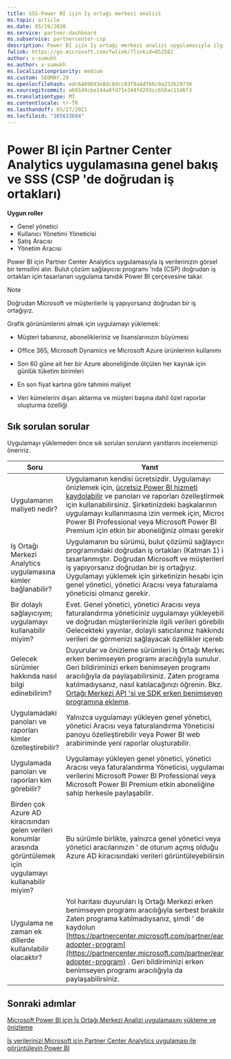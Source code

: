 ```yaml
---
title: SSS-Power BI için Iş ortağı merkezi analizi
ms.topic: article
ms.date: 05/19/2020
ms.service: partner-dashboard
ms.subservice: partnercenter-csp
description: Power BI için Iş ortağı merkezi analizi uygulamasıyla ilgili bu genel bakışı ve sık sorulan soruları inceleyin.
fwlink: https://go.microsoft.com/fwlink/?linkid=852582
author: v-sumukh
ms.author: v-sumukh
ms.localizationpriority: medium
ms.custom: SEOMAY.20
ms.openlocfilehash: edc6469693e8dc8dcc93f9a4df66c9a232b29738
ms.sourcegitcommit: a691d4cbe144a8fd71e344fd293cc658ac11d6f3
ms.translationtype: MT
ms.contentlocale: tr-TR
ms.lasthandoff: 03/27/2021
ms.locfileid: "105633684"
---
```

# <a name="overview-and-faqs-for-the-partner-center-analytics-app-for-power-bi-direct-partners-in-csp"></a>Power BI için Partner Center Analytics uygulamasına genel bakış ve SSS (CSP 'de doğrudan iş ortakları)



**Uygun roller**

- Genel yönetici
- Kullanıcı Yönetimi Yöneticisi
- Satış Aracısı
- Yönetim Aracısı

Power BI için Partner Center Analytics uygulamasıyla iş verilerinizin görsel bir temsilini alın. Bulut çözüm sağlayıcısı programı 'nda (CSP) doğrudan iş ortakları için tasarlanan uygulama tanıdık Power BI çerçevesine takar.

> [!NOTE]  
> Doğrudan Microsoft ve müşterilerle iş yapıyorsanız doğrudan bir iş ortağıyız.

Grafik görünümlerini almak için uygulamayı yüklemek:

- Müşteri tabanınız, abonelikleriniz ve lisanslarınızın büyümesi

- Office 365, Microsoft Dynamics ve Microsoft Azure ürünlerinin kullanımı

- Son 60 güne ait her bir Azure aboneliğinde ölçülen her kaynak için günlük tüketim birimleri

- En son fiyat kartına göre tahmini maliyet

- Veri kümelerini dışarı aktarma ve müşteri başına dahil özel raporlar oluşturma özelliği

## <a name="frequently-asked-questions"></a>Sık sorulan sorular

Uygulamayı yüklemeden önce sık sorulan soruların yanıtlarını incelemenizi öneririz.

| **Soru** | **Yanıt** |
| --- | ---------- |
| Uygulamanın maliyeti nedir? | Uygulamanın kendisi ücretsizdir. Uygulamayı önizlemek için, [ücretsiz Power BI hizmeti kaydolabilir](https://go.microsoft.com/fwlink/p/?linkid=845347) ve panoları ve raporları özelleştirmek için kullanabilirsiniz. Şirketinizdeki başkalarının uygulamayı kullanmasına izin vermek için, Microsoft Power BI Professional veya Microsoft Power BI Premium için etkin bir aboneliğiniz olması gerekir. |
| Iş Ortağı Merkezi Analytics uygulamasına kimler bağlanabilir? | Uygulamanın bu sürümü, bulut çözümü sağlayıcısı programındaki doğrudan iş ortakları (Katman 1) için tasarlanmıştır. Doğrudan Microsoft ve müşterilerle iş yapıyorsanız doğrudan bir iş ortağıyız. Uygulamayı yüklemek için şirketinizin hesabı için bir genel yönetici, yönetici Aracısı veya faturalama yöneticisi olmanız gerekir. |
| Bir dolaylı sağlayıcıyım; uygulamayı kullanabilir miyim? | Evet. Genel yönetici, yönetici Aracısı veya faturalandırma yöneticiniz uygulamayı yükleyebilir ve doğrudan müşterilerinizle ilgili verileri görebilir. Gelecekteki yayınlar, dolaylı satıcılarınız hakkındaki verileri de görmenizi sağlayacak özellikler içerebilir. |
| Gelecek sürümler hakkında nasıl bilgi edinebilirim? | Duyurular ve önizleme sürümleri Iş Ortağı Merkezi erken benimseyen programı aracılığıyla sunulur. Geri bildiriminizi erken benimseyen programı aracılığıyla da paylaşabilirsiniz. Zaten programa katılmadıysanız, nasıl katılacağınızı öğrenin. Bkz. [Iş Ortağı Merkezi API 'si ve SDK erken benimseyen programına ekleme](/partner-center/develop/early-adopter-program).  |
| Uygulamadaki panoları ve raporları kimler özelleştirebilir? | Yalnızca uygulamayı yükleyen genel yönetici, yönetici Aracısı veya faturalandırma Yöneticisi panoyu özelleştirebilir veya Power BI web arabiriminde yeni raporlar oluşturabilir. |
| Uygulamada panoları ve raporları kim görebilir? | Uygulamayı yükleyen genel yönetici, yönetici Aracısı veya faturalandırma Yöneticisi, uygulamanın verilerini Microsoft Power BI Professional veya Microsoft Power BI Premium etkin aboneliğine sahip herkesle paylaşabilir. |
| Birden çok Azure AD kiracısından gelen verileri konumlar arasında görüntülemek için uygulamayı kullanabilir miyim? | Bu sürümle birlikte, yalnızca genel yönetici veya yönetici aracılarınızın ' de oturum açmış olduğu Azure AD kiracısındaki verileri görüntüleyebilirsiniz. | 
| Uygulama ne zaman ek dillerde kullanılabilir olacaktır? | Yol haritası duyuruları Iş Ortağı Merkezi erken benimseyen programı aracılığıyla serbest bırakılır. Zaten programa katılmadıysanız, şimdi ' de kaydolun [https://partnercenter.microsoft.com/partner/early-adopter-program](https://partnercenter.microsoft.com/partner/early-adopter-program) . Geri bildiriminizi erken benimseyen programı aracılığıyla da paylaşabilirsiniz. | 



## <a name="next-steps"></a>Sonraki adımlar

[Microsoft Power BI için İş Ortağı Merkezi Analizi uygulamasını yükleme ve önizleme](power-bi-app-for-direct-partners-install.md)

[İş verilerinizi Microsoft için Partner Center Analytics uygulaması ile görüntüleyin Power BI](power-bi-app-for-direct-partners-use.md)